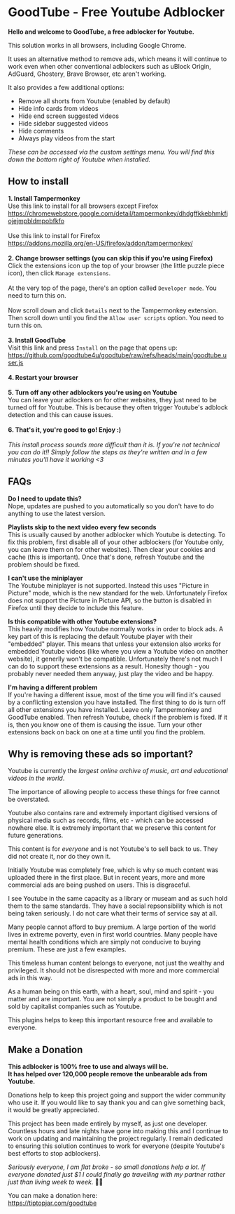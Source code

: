# GoodTube - Free Youtube Adblocker
**Hello and welcome to GoodTube, a free adblocker for Youtube.**

This solution works in all browsers, including Google Chrome.

It uses an alternative method to remove ads, which means it will continue to work even when other conventional adblockers such as uBlock Origin, AdGuard, Ghostery, Brave Browser, etc aren't working.

It also provides a few additional options:
- Remove all shorts from Youtube (enabled by default)
- Hide info cards from videos
- Hide end screen suggested videos
- Hide sidebar suggested videos
- Hide comments
- Always play videos from the start

*These can be accessed via the custom settings menu. You will find this down the bottom right of Youtube when installed.*

## How to install
**1. Install Tampermonkey**<br>
Use this link to install for all browsers except Firefox<br>
https://chromewebstore.google.com/detail/tampermonkey/dhdgffkkebhmkfjojejmpbldmpobfkfo<br><br>
Use this link to install for Firefox<br>
https://addons.mozilla.org/en-US/firefox/addon/tampermonkey/
<br><br>
**2. Change browser settings (you can skip this if you're using Firefox)**<br>
Click the extensions icon up the top of your browser (the little puzzle piece icon), then click `Manage extensions`.<br><br>
At the very top of the page, there's an option called `Developer mode`. You need to turn this on.<br><br>
Now scroll down and click `Details` next to the Tampermonkey extension. Then scroll down until you find the `Allow user scripts` option. You need to turn this on.
<br><br>
**3. Install GoodTube**<br>
Visit this link and press `Install` on the page that opens up:<br>
https://github.com/goodtube4u/goodtube/raw/refs/heads/main/goodtube.user.js
<br><br>
**4. Restart your browser**
<br><br>
**5. Turn off any other adblockers you're using on Youtube**<br>
You can leave your adlockers on for other websites, they just need to be turned off for Youtube. This is because they often trigger Youtube's adblock detection and this can cause issues.
<br><br>
**6. That's it, you're good to go! Enjoy :)**
<br><br>
*This install process sounds more difficult than it is. If you're not technical you can do it!! Simply follow the steps as they're written and in a few minutes you'll have it working <3*


## FAQs
**Do I need to update this?**<br>
Nope, updates are pushed to you automatically so you don't have to do anything to use the latest version.

**Playlists skip to the next video every few seconds**<br>
This is usually caused by another adblocker which Youtube is detecting. To fix this problem, first disable all of your other adblockers (for Youtube only, you can leave them on for other websites). Then clear your cookies and cache (this is important). Once that's done, refresh Youtube and the problem should be fixed.

**I can't use the miniplayer**<br>
The Youtube miniplayer is not supported. Instead this uses "Picture in Picture" mode, which is the new standard for the web. Unfortunately Firefox does not support the Picture in Picture API, so the button is disabled in Firefox until they decide to include this feature.

**Is this compatible with other Youtube extensions?**<br>
This heavily modifies how Youtube normally works in order to block ads. A key part of this is replacing the default Youtube player with their "embedded" player. This means that unless your extension also works for embedded Youtube videos (like where you view a Youtube video on another website), it generlly won't be compatible. Unfortunately there's not much I can do to support these extensions as a result. Honeslty though - you probably never needed them anyway, just play the video and be happy.

**I'm having a different problem**<br>
If you're having a different issue, most of the time you will find it's caused by a conflicting extension you have installed. The first thing to do is turn off all other extensions you have installed. Leave only Tampermonkey and GoodTube enabled. Then refresh Youtube, check if the problem is fixed. If it is, then you know one of them is causing the issue. Turn your other extensions back on back on one at a time until you find the problem.


## Why is removing these ads so important?
Youtube is currently the _largest online archive of music, art and educational videos in the world_.<br>

The importance of allowing people to access these things for free cannot be overstated.<br>

Youtube also contains rare and extremely important digitised versions of physical media such as records, films, etc - which can be accessed nowhere else. It is extremely important that we preserve this content for future generations.<br>

This content is for _everyone_ and is not Youtube's to sell back to us. They did not create it, nor do they own it.<br>

Initially Youtube was completely free, which is why so much content was uploaded there in the first place. But in recent years, more and more commercial ads are being pushed on users. This is disgraceful.<br>

I see Youtube in the same capacity as a library or museam and as such hold them to the same standards. They have a social repsonsibility which is not being taken seriously. I do not care what their terms of service say at all.<br>

Many people cannot afford to buy premium. A large portion of the world lives in extreme poverty, even in first world countries. Many people have mental health conditions which are simply not conducive to buying premium. These are just a few examples.<br>

This timeless human content belongs to everyone, not just the wealthy and privileged. It should not be disrespected with more and more commercial ads in this way.<br>

As a human being on this earth, with a heart, soul, mind and spirit - you matter and are important. You are not simply a product to be bought and sold by capitalist companies such as Youtube.<br>

This plugins helps to keep this important resource free and available to everyone.


## Make a Donation
**This adblocker is 100% free to use and always will be.<br>
It has helped over 120,000 people remove the unbearable ads from Youtube.**<br>

Donations help to keep this project going and support the wider community who use it. If you would like to say thank you and can give something back, it would be greatly appreciated.<br>

This project has been made entirely by myself, as just one developer. Countless hours and late nights have gone into making this and I continue to work on updating and maintaining the project regularly. I remain dedicated to ensuring this solution continues to work for everyone (despite Youtube's best efforts to stop adblockers).<br>

<i>Seriously everyone, I am flat broke - so small donations help a lot. If everyone donated just $1 I could finally go travelling with my partner rather just than living week to week.</i> 🙏🏼<br>

You can make a donation here:<br>
https://tiptopjar.com/goodtube
